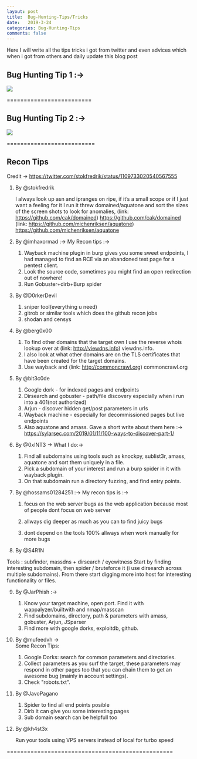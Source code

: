 ```yaml
---
layout: post
title:  Bug-Hunting-Tips/Tricks
date:   2019-3-24 
categories: Bug-Hunting-Tips
comments: false
---
```


Here I will write all the tips tricks i got from twitter and even advices which when i got from others and daily update this blog post

## Bug Hunting Tip 1 :→

![](https://i.imgur.com/KyBAu4V.png)


=========================

## Bug Hunting Tip 2 :→

![](https://i.imgur.com/7FoCfat.jpg)

==========================

## Recon Tips

Credit ->
https://twitter.com/stokfredrik/status/1109733020540567555

1. By @stokfredrik
 
    I always look up asn and ipranges on ripe, if it’s a small scope or if I just want a feeling for it I run it threw domained/aquatone     and sort the sizes of the screen shots to look for anomalies, 
    (link: https://github.com/cak/domained) https://github.com/cak/domained
    (link: https://github.com/michenriksen/aquatone) https://github.com/michenriksen/aquatone

2. By @imhaxormad :-> My Recon tips :->

     1. Wayback machine plugin in burp gives you some sweet endpoints, I had managed to find an RCE via an abandoned test page for a pentest client.
     2. Look the source code, sometimes you might find an open redirection out of nowhere!
     3. Run Gobuster+dirb+Burp spider

3. By @D0rkerDevil
 
     1. sniper tool(everything u need)
     2. gitrob or similar tools which does the github recon jobs
     3. shodan and censys

4. By @berg0x00

    1. To find other domains that the target own I use the reverse whois lookup over at (link: http://viewdns.info) viewdns.info.
    2. I also look at what other domains are on the TLS certificates that have been created for the target domains.
    3. Use wayback and (link: http://commoncrawl.org) commoncrawl.org


5. By @bit3c0de

    1. Google dork - for indexed pages and endpoints
    2. Dirsearch and gobuster - path/file discovery especially when i run into a 401(not authorized)
    3. Arjun - discover hidden get/post parameters in urls
    4. Wayback machine - especially for decommissioned pages but live endpoints
    5. Also aquatone and amass. Gave a short write about them here :-> https://sylarsec.com/2019/01/11/100-ways-to-discover-part-1/



6. By @0xINT3 -> What I do:-> 

    1. Find all subdomains using tools such as knockpy, sublist3r, amass, aquatone and sort them uniquely in a file. 
    2. Pick a subdomain of your interest and run a burp spider in it with wayback plugin. 
    3. On that subdomain run a directory fuzzing, and find entry points.


7. By @hossams01284251  :-> My recon tips is :-> 

    1. focus on the web server bugs as the web application because most of people dont focus on web server

    2. allways dig deeper as much as you can to find juicy bugs

    3. dont depend on the tools 100% allways when work manually for more bugs


8. By @S4R1N

Tools : subfinder, massdns + dirsearch / eyewitness 
Start by finding interesting subdomain, then spider / bruteforce it (i use dirsearch across multiple subdomains). From there start digging more into host for interesting functionality or files.

9. By  @JarPhish :->

    1. Know your target machine, open port. Find it with wappalyzer/builtwith and nmap/masscan
    2. Find subdomains, directory, path & parameters with amass, gobuster, Arjun, JSparser
    3. Find more with google dorks, exploitdb, github.


10. By @mufeedvh ->  
     Some Recon Tips:
    
    1. Google Dorks: search for common parameters and directories.
    2. Collect parameters as you surf the target, these parameters may respond in other pages too that you can chain them to get an awesome bug (mainly in account settings).
    3. Check "robots.txt".


11. By @JavoPagano

    1. Spider to find all end points posible
    2. Dirb it can give you some interesting pages
    3. Sub domain search can be helpfull too

12. By @kh4st3x

    Run your tools using VPS servers instead of local for turbo speed

=================================================
